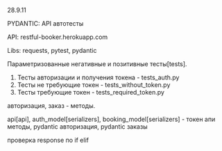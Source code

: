 28.9.11

PYDANTIC: API автотесты

API: restful-booker.herokuapp.com

Libs: requests, pytest, pydantic

Параметризованные негативные и позитивные тесты[tests].

1. Тесты авторизации и получения токена - tests_auth.py
2. Тесты не требующие токен - tests_without_token.py
3. Тесты требующие токен - tests_required_token.py 

авторизация, заказ - методы.

api[api], auth_model[serializers], booking_model[serializers] - токен апи методы, pydantic авторизация, pydantic заказы

проверка response по if elif 
